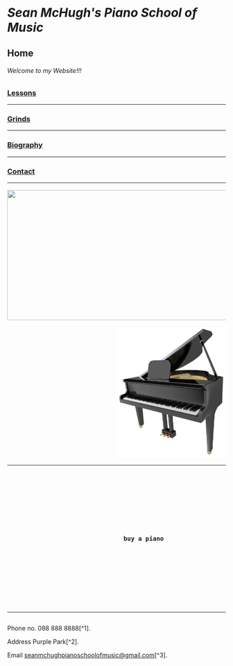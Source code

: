 # _Sean McHugh's Piano School of Music_
<h2> Home </h2>

<h6> Welcome to my Website!!! </h6>

### <a href="https://github.com/seanmch2023/Lessons" target="_blank">Lessons</a> <hr>
### <a href="https://github.com/seanmch2023/Grinds" target="_blank">Grinds</a> <hr>
### <a href="https://github.com/seanmch2023/Biography/tree/main" target="_blank">Biography</a> <hr>
### <a href="https://github.com/seanmch2023/Contact" target="_blank">Contact</a> <hr>
<p align="left">
<img src="![pngimg com - music_notes_PNG33](https://github.com/seanmch2023/Drafts/assets/154212351/fa8d11ee-654f-4b6c-aa17-5dd8c7876929)" data-canonical-src="![pngimg com - music_notes_PNG33](https://github.com/seanmch2023/Drafts/assets/154212351/fa8d11ee-654f-4b6c-aa17-5dd8c7876929)" width="750" height="300" />
</p>
<p align="right">
<img src="https://github.com/seanmch2023/Images/blob/main/pianopng" data-canonical-src="https://github.com/seanmch2023/Images/blob/main/pianopng" width="250" height="300" />
</p>

<table>
  <tr>
    <th><pre>                               buy a piano                                   </pre></th>
    <th><p align="right">
<img src="https://github.com/seanmch2023/Images/blob/main/pianopng" data-canonical-src="https://github.com/seanmch2023/Images/blob/main/pianopng" width="250" height="300" />
</p></th>
  </tr>
</table>

<pre></pre>Phone no. 088 888 8888[^1].

Address Purple Park[^2].  

Email seanmchughpianoschoolofmusic@gmail.com[^3].</pre>
